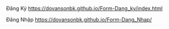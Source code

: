Đăng Ký
https://dovansonbk.github.io/Form-Dang_ky/index.html

Đăng Nhập
https://dovansonbk.github.io/Form-Dang_Nhap/
